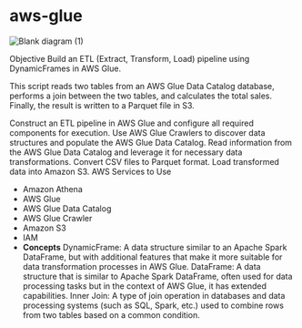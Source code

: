 # aws-glue

![Blank diagram (1)](https://github.com/user-attachments/assets/cb00fef1-76b9-46b7-8382-8268afb0ef7a)

Objective
Build an ETL (Extract, Transform, Load) pipeline using DynamicFrames in AWS Glue.

This script reads two tables from an AWS Glue Data Catalog database, performs a join between the two tables, and calculates the total sales. Finally, the result is written to a Parquet file in S3.

Construct an ETL pipeline in AWS Glue and configure all required components for execution.
Use AWS Glue Crawlers to discover data structures and populate the AWS Glue Data Catalog.
Read information from the AWS Glue Data Catalog and leverage it for necessary data transformations.
Convert CSV files to Parquet format.
Load transformed data into Amazon S3.
AWS Services to Use
- Amazon Athena
- AWS Glue
- AWS Glue Data Catalog
- AWS Glue Crawler
- Amazon S3
- IAM
- **Concepts**
DynamicFrame: A data structure similar to an Apache Spark DataFrame, but with additional features that make it more suitable for data transformation processes in AWS Glue.
DataFrame: A data structure that is similar to Apache Spark DataFrame, often used for data processing tasks but in the context of AWS Glue, it has extended capabilities.
Inner Join: A type of join operation in databases and data processing systems (such as SQL, Spark, etc.) used to combine rows from two tables based on a common condition.
